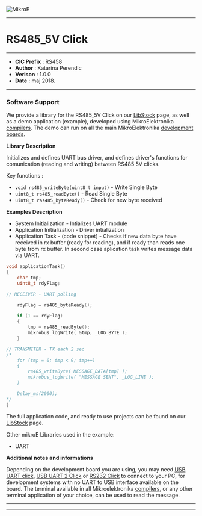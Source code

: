 ![MikroE](http://www.mikroe.com/img/designs/beta/logo_small.png)

---

# RS485_5V Click

---

- **CIC Prefix**  : RS458
- **Author**      : Katarina Perendic
- **Verison**     : 1.0.0
- **Date**        : maj 2018.

---

### Software Support

We provide a library for the RS485_5V Click on our [LibStock](https://libstock.mikroe.com/projects/view/202/rs485-5v-click) 
page, as well as a demo application (example), developed using MikroElektronika 
[compilers](http://shop.mikroe.com/compilers). The demo can run on all the main 
MikroElektronika [development boards](http://shop.mikroe.com/development-boards).

**Library Description**

Initializes and defines UART bus driver, and defines driver's functions for comunication (reading and writing) between RS485 5V clicks.

Key functions :

- ``` void rs485_writeByte(uint8_t input) ``` - Write Single Byte
- ``` uint8_t rs485_readByte() ``` - Read Single Byte
- ``` uint8_t ras485_byteReady() ``` - Check for new byte received

**Examples Description**

- System Initialization - Intializes UART module
- Application Initialization - Driver intialization
- Application Task - (code snippet) - Checks if new data byte have received in rx buffer (ready for reading),
  and if ready than reads one byte from rx buffer. In second case aplication task writes
  message data via UART.


```.c
void applicationTask()
{
    char tmp;
    uint8_t rdyFlag;

// RECEIVER - UART polling 

    rdyFlag = rs485_byteReady();

    if (1 == rdyFlag)
    {
        tmp = rs485_readByte();
        mikrobus_logWrite( &tmp, _LOG_BYTE );
    }

// TRANSMITER - TX each 2 sec
/*
    for (tmp = 0; tmp < 9; tmp++)
    {
        rs485_writeByte( MESSAGE_DATA[tmp] );
        mikrobus_logWrite( "MESSAGE SENT", _LOG_LINE );
    }

    Delay_ms(2000);
*/
}
```

The full application code, and ready to use projects can be found on our 
[LibStock](https://libstock.mikroe.com/projects/view/202/rs485-5v-click) page.

Other mikroE Libraries used in the example:

- UART

**Additional notes and informations**

Depending on the development board you are using, you may need 
[USB UART click](http://shop.mikroe.com/usb-uart-click), 
[USB UART 2 Click](http://shop.mikroe.com/usb-uart-2-click) or 
[RS232 Click](http://shop.mikroe.com/rs232-click) to connect to your PC, for 
development systems with no UART to USB interface available on the board. The 
terminal available in all Mikroelektronika 
[compilers](http://shop.mikroe.com/compilers), or any other terminal application 
of your choice, can be used to read the message.

---
---
